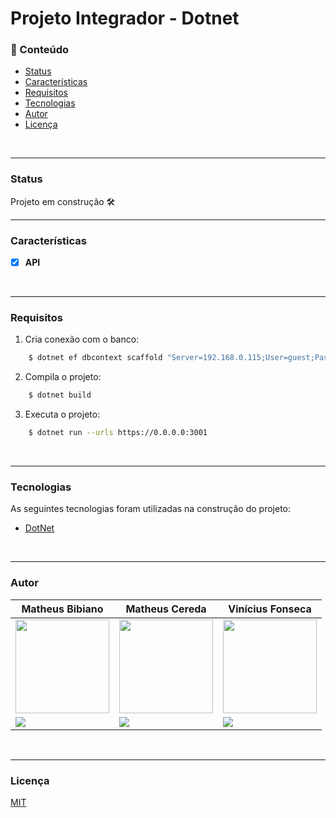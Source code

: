 # Projeto Integrador - Dotnet

### 📌 Conteúdo

* [Status](#status)
* [Características](#características)
* [Requisitos](#requisitos)
* [Tecnologias](#tecnologias)
* [Autor](#autor)
* [Licença](#licença)
<br/>

---

### Status

Projeto em construção 🛠️
<br/>

---

### Características

- [x] **API**
<br/>

---

### Requisitos

1. Cria conexão com o banco:
```bash
    $ dotnet ef dbcontext scaffold "Server=192.168.0.115;User=guest;Password=123;Database=letmerate" "Pomelo.EntityFrameworkCore.MySql" -o Models -c BDContexto -f
```

2. Compila o projeto:
```bash
    $ dotnet build
```

3. Executa o projeto:
```bash
    $ dotnet run --urls https://0.0.0.0:3001
```
<br/>

---

### Tecnologias

As seguintes tecnologias foram utilizadas na construção do projeto:

- [DotNet](https://dotnet.microsoft.com/en-us/)

<br/>

---

### Autor

| Matheus Bibiano                                       | Matheus Cereda                                         | Vinícius Fonseca                                       
|-------------------------------------------------------|--------------------------------------------------------|--------------------------------------------------------|
| <img src="https://github.com/MatheusBibiano.png" width="150" height="150">| <img src="https://github.com/MatheusCereda.png" width="150" height="150">| <img src="https://github.com/vinioli01.png" width="150" height="150">
| [<img src="https://img.shields.io/badge/linkedin-%230077B5.svg?&style=for-the-badge&logo=linkedin&logoColor=white" />](https://www.linkedin.com/in/matheus-bibiano-alves)|[<img src="https://img.shields.io/badge/linkedin-%230077B5.svg?&style=for-the-badge&logo=linkedin&logoColor=white" />](https://www.linkedin.com/in/matheus-henrique-cereda-monteiro-448b78223/)|[<img src="https://img.shields.io/badge/linkedin-%230077B5.svg?&style=for-the-badge&logo=linkedin&logoColor=white" />](https://www.linkedin.com/in/)|
<br/>

---

### Licença

[MIT](https://choosealicense.com/licenses/mit/)

